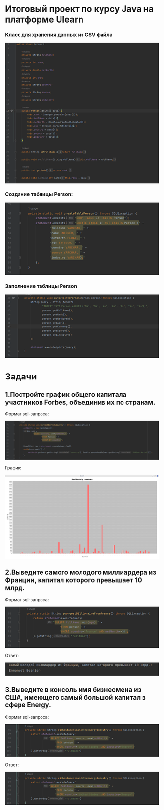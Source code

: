 # Итоговый проект по курсу Java на платформе Ulearn

### Класс для хранения данных из CSV файла

![class](https://github.com/Ahadjon0700/JAVA-/blob/main/png/person.png)

### Создание таблицы Person:

![person](https://github.com/Ahadjon0700/JAVA-/blob/main/png/table%20person.png)

### Заполнение таблицы Person

![data-person](https://github.com/Ahadjon0700/JAVA-/blob/main/png/data%20table%20person.png)

# Задачи

## 1.Постройте график общего капитала участников Forbes, объединив их по странам. <br>
Формат sql-запроса:

![sql1](https://github.com/Ahadjon0700/JAVA-/blob/main/png/graphic_sql.png)

График:

![graphics](https://github.com/Ahadjon0700/JAVA-/blob/main/png/graphic.png)

## 2.Выведите самого молодого миллиардера из Франции, капитал которого превышает 10 млрд. <br>
Формат sql-запроса:

![sql2](https://github.com/Ahadjon0700/JAVA-/blob/main/png/sql1.png)

Ответ:

![ans2](https://github.com/Ahadjon0700/JAVA-/blob/main/png/answer1.png)

## 3.Выведите в консоль имя бизнесмена из США, имеющего самый большой капитал в сфере Energy. <br>
Формат sql-запроса:

![sql3](https://github.com/Ahadjon0700/JAVA-/blob/main/png/sql3.png)

Ответ:

![ans3](https://github.com/Ahadjon0700/JAVA-/blob/main/png/sql3.png)
